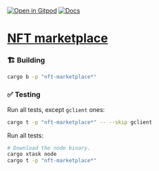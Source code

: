 [![Open in Gitpod](https://img.shields.io/badge/Open_in-Gitpod-white?logo=gitpod)](https://gitpod.io/#FOLDER=nft-marketplace/https://github.com/gear-foundation/dapps)
[![Docs](https://img.shields.io/github/actions/workflow/status/gear-foundation/dapps/contracts.yml?logo=rust&label=docs)](https://dapps.gear.rs/nft_marketplace_io)

# [NFT marketplace](https://wiki.gear-tech.io/docs/examples/nft-marketplace/marketplace)

### 🏗️ Building

```sh
cargo b -p "nft-marketplace*"
```

### ✅ Testing

Run all tests, except `gclient` ones:
```sh
cargo t -p "nft-marketplace*" -- --skip gclient
```

Run all tests:
```sh
# Download the node binary.
cargo xtask node
cargo t -p "nft-marketplace*"
```
